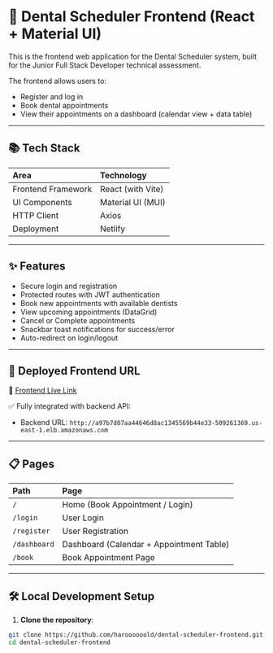 # 🦷 Dental Scheduler Frontend (React + Material UI)

This is the frontend web application for the Dental Scheduler system, built for the Junior Full Stack Developer technical assessment.

The frontend allows users to:

- Register and log in
- Book dental appointments
- View their appointments on a dashboard (calendar view + data table)

---

## 📚 Tech Stack

| Area               | Technology          |
| :----------------- | :------------------ |
| Frontend Framework | React (with Vite)   |
| UI Components      | Material UI (MUI)   |
| HTTP Client        | Axios               |
| Deployment         | Netlify             |

---

## ✨ Features

- Secure login and registration
- Protected routes with JWT authentication
- Book new appointments with available dentists
- View upcoming appointments (DataGrid)
- Cancel or Complete appointments
- Snackbar toast notifications for success/error
- Auto-redirect on login/logout

---

## 🚀 Deployed Frontend URL

🔗 [Frontend Live Link](https://dental-scheduler.netlify.app)

✅ Fully integrated with backend API:

- Backend URL: `http://a97b7d07aa44646d8ac1345569b44e33-509261369.us-east-1.elb.amazonaws.com`

---

## 📋 Pages

| Path         | Page                                     |
| :----------- | :--------------------------------------- |
| `/`          | Home (Book Appointment / Login)          |
| `/login`     | User Login                               |
| `/register`  | User Registration                        |
| `/dashboard` | Dashboard (Calendar + Appointment Table) |
| `/book`      | Book Appointment Page                    |

---

## 🛠️ Local Development Setup

1. **Clone the repository**:

```bash
git clone https://github.com/haroooooold/dental-scheduler-frontend.git
cd dental-scheduler-frontend
```
